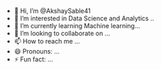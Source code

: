 - 👋 Hi, I’m @AkshaySable41
- 👀 I’m interested in Data Science and Analytics ..
- 🌱 I’m currently learning Machine learning...
- 💞️ I’m looking to collaborate on ...
- 📫 How to reach me ...
- 😄 Pronouns: ...
- ⚡ Fun fact: ...

<!---
AkshaySable41/AkshaySable41 is a ✨ special ✨ repository because its `README.md` (this file) appears on your GitHub profile.
You can click the Preview link to take a look at your changes.
--->
